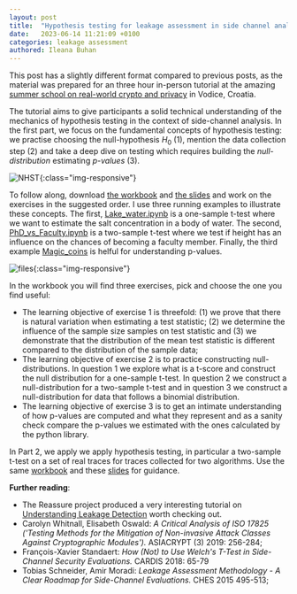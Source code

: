 ```yaml
---
layout: post
title:  "Hypothesis testing for leakage assessment in side channel analysis"
date:   2023-06-14 11:21:09 +0100
categories: leakage assessment
authored: Ileana Buhan
---
```


This post has a slightly different format compared to previous posts, as the material was prepared for an three hour in-person tutorial at the amazing [summer school on real-world crypto and privacy](https://summerschool-croatia.cs.ru.nl/2023/index.html)  in Vodice, Croatia. 

The tutorial aims to give participants a solid technical understanding of the mechanics of hypothesis testing in the context of side-channel analysis. In the first part, we focus on the fundamental concepts of hypothesis testing: we practise choosing the null-hypothesis $H_0$ (1), mention the data collection step (2) and  take a deep dive on testing  which requires building the *null-distribution*  estimating *p-values* (3).

![NHST]({{site.url}}/assets/img//Hypothesis_testing/NHST.png){:class="img-responsive"} 

 To follow along, download [the workbook](https://github.com/ileanabuhan/talks_slides/blob/main/Croatia_23/tutorial_workbook.pdf) and  [the slides](https://github.com/ileanabuhan/talks_slides/blob/main/Croatia_23/NHST-part1.pdf) and work on the exercises in the suggested order. I use three running examples to illustrate these concepts. The first, [Lake_water.ipynb](https://colab.research.google.com/drive/1geYPLVc9_ywZPMd8PQSd8R6eZ2OWX0gp?hl=en) is a one-sample t-test where we want to estimate the salt concentration in a body of water. The second, [PhD_vs_Faculty.ipynb](https://colab.research.google.com/drive/1r3RiT3YXhv9fg-gx4CJksoEJDVtQBu62?usp=sharing)  is a two-sample t-test where we test if height has an influence on the chances of becoming a faculty member. Finally, the third example [Magic_coins](https://colab.research.google.com/drive/1r3RiT3YXhv9fg-gx4CJksoEJDVtQBu62?usp=sharing) is helful for understanding p-values. 

![files]({{site.url}}/assets/img//Hypothesis_testing/files.png){:class="img-responsive"} 

 In the workbook you will find three exercises, pick and choose the one you find useful: 

- The learning objective of exercise 1 is threefold: (1)  we prove that there is natural variation when estimating a test statistic; (2) we determine the influence of the sample size samples on  test statistic and (3) we demonstrate that the distribution of the mean test statistic is different compared to the distribution of the sample data; 
- The learning objective of exercise 2 is to practice constructing null-distributions. In question 1 we explore what is a t-score and construct the null distribution for a one-sample t-test. In  question 2 we construct a null-distribution for a two-sample t-test and in question 3 we construct a null-distribution for data that follows a binomial distribution. 
- The learning objective of exercise 3 is  to get an intimate understanding of how p-values are computed and what they represent and as a sanity check compare the p-values we estimated with the ones calculated by the python library. 

In Part 2, we apply we apply hypothesis testing, in particular a two-sample t-test on a set of real traces for traces collected for two algorithms. Use the same [workbook](https://github.com/ileanabuhan/talks_slides/blob/main/Croatia_23/tutorial_workbook.pdf) and these [slides](https://github.com/ileanabuhan/talks_slides/blob/main/Croatia_23/NHST-part2.pdf) for guidance.  

**Further reading**:

- The Reassure project produced a very interesting tutorial on [Understanding Leakage Detection]( *https://reassure.eu/leakage-detection-tutorial/*)  worth checking out.
- Carolyn Whitnall, Elisabeth Oswald: *A Critical Analysis of ISO 17825 ('Testing Methods for the Mitigation of Non-invasive Attack Classes Against Cryptographic Modules').* ASIACRYPT (3) 2019: 256-284;
- François-Xavier Standaert: *How (Not) to Use Welch's T-Test in Side-Channel Security Evaluations.* CARDIS 2018: 65-79
- Tobias Schneider, Amir Moradi: *Leakage Assessment Methodology - A Clear Roadmap for Side-Channel Evaluations.* CHES 2015 495-513;

